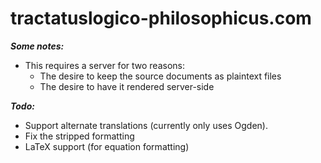 tractatuslogico-philosophicus.com
=================================

***Some notes:***
* This requires a server for two reasons:
  * The desire to keep the source documents as plaintext files
  * The desire to have it rendered server-side

***Todo:***
* Support alternate translations (currently only uses Ogden).
* Fix the stripped formatting
* LaTeX support (for equation formatting)
